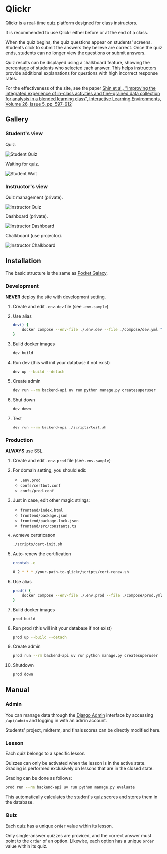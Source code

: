 # Qlickr

Qlickr is a real-time quiz platform designed for class instructors.

It is recommended to use Qlickr either before or at the end of a class.

When the quiz begins, the quiz questions appear on students' screens. Students click to submit the answers they believe are correct. Once the quiz ends, students can no longer view the questions or submit answers.

Quiz results can be displayed using a chalkboard feature, showing the percentage of students who selected each answer. This helps instructors provide additional explanations for questions with high incorrect response rates.

For the effectiveness of the site, see the paper [Shin et al., "Improving the integrated experience of in-class activities and fine-grained data collection for analysis in a blended learning class", Interactive Learning Environments, Volume 26, Issue 5, pp. 597-612](https://www.tandfonline.com/doi/full/10.1080/10494820.2017.1374980)

## Gallery

### Student's view

Quiz.

![Student Quiz](others/student-quiz.png)

Waiting for quiz.

![Student Wait](others/student-wait.png)

### Instructor's view

Quiz management (private).

![Instructor Quiz](others/instructor-quiz.png)

Dashboard (private).

![Instructor Dashboard](others/instructor-dashboard.png)

Chalkboard (use projector).

![Instructor Chalkboard](others/instructor-chalkboard.png)

## Installation

The basic structure is the same as [Pocket Galaxy](https://github.com/theeluwin/pocket-galaxy).

### Development

**NEVER** deploy the site with development setting.

1. Create and edit `.env.dev` file (see `.env.sample`)

2. Use alias

    ```bash
    dev() {
        docker compose --env-file ./.env.dev --file ./compose/dev.yml "$@"
    }
    ```

3. Build docker images

    ```bash
    dev build
    ```

4. Run dev (this will init your database if not exist)

    ```bash
    dev up --build --detach
    ```

5. Create admin

    ```bash
    dev run --rm backend-api uv run python manage.py createsuperuser
    ```

6. Shut down

    ```bash
    dev down
    ```

7. Test

    ```bash
    dev run --rm backend-api ./scripts/test.sh
    ```

### Production

**ALWAYS** use SSL.

1. Create and edit `.env.prod` file (see `.env.sample`)

2. For domain setting, you should edit:

    * `.env.prod`
    * `confs/certbot.conf`
    * `confs/prod.conf`

3. Just in case, edit other magic strings:

    * `frontend/index.html`
    * `frontend/package.json`
    * `frontend/package-lock.json`
    * `frontend/src/constants.ts`

4. Achieve certification

    ```bash
    ./scripts/cert-init.sh
    ```

5. Auto-renew the certification

    ```bash
    crontab -e
    ```

    ```bash
    0 2 * * * /your-path-to-qlickr/scripts/cert-renew.sh
    ```

6. Use alias

    ```bash
    prod() {
        docker compose --env-file ./.env.prod --file ./compose/prod.yml "$@"
    }
    ```

7. Build docker images

    ```bash
    prod build
    ```

8. Run prod (this will init your database if not exist)

    ```bash
    prod up --build --detach
    ```

9. Create admin

    ```bash
    prod run --rm backend-api uv run python manage.py createsuperuser
    ```

10. Shutdown

    ```bash
    prod down
    ```

## Manual

### Admin

You can manage data through the [Django Admin](https://docs.djangoproject.com/en/5.2/ref/contrib/admin/) interface by accessing `/api/admin` and logging in with an admin account.

Students' project, midterm, and finals scores can be directly modified here.

### Lesson

Each quiz belongs to a specific lesson.

Quizzes can only be activated when the lesson is in the active state. Grading is performed exclusively on lessons that are in the closed state.

Grading can be done as follows:

```bash
prod run --rm backend-api uv run python manage.py evaluate
```

This automatically calculates the student's quiz scores and stores them in the database.

### Quiz

Each quiz has a unique `order` value within its lesson.

Only single-answer quizzes are provided, and the correct answer must point to the `order` of an option. Likewise, each option has a unique `order` value within its quiz.
